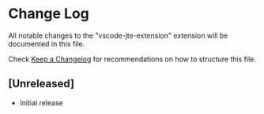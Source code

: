 # Change Log

All notable changes to the "vscode-jte-extension" extension will be documented in this file.

Check [Keep a Changelog](http://keepachangelog.com/) for recommendations on how to structure this file.

## [Unreleased]

- Initial release
